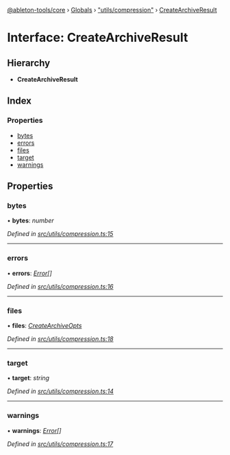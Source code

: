 [@ableton-tools/core](../README.md) › [Globals](../globals.md) › ["utils/compression"](../modules/_utils_compression_.md) › [CreateArchiveResult](_utils_compression_.createarchiveresult.md)

# Interface: CreateArchiveResult

## Hierarchy

* **CreateArchiveResult**

## Index

### Properties

* [bytes](_utils_compression_.createarchiveresult.md#bytes)
* [errors](_utils_compression_.createarchiveresult.md#errors)
* [files](_utils_compression_.createarchiveresult.md#files)
* [target](_utils_compression_.createarchiveresult.md#target)
* [warnings](_utils_compression_.createarchiveresult.md#warnings)

## Properties

###  bytes

• **bytes**: *number*

*Defined in [src/utils/compression.ts:15](https://github.com/janbiasi/ableton-tools/blob/d96cf3a/packages/core/src/utils/compression.ts#L15)*

___

###  errors

• **errors**: *[Error](../classes/_errors_error_.abletontoolserror.md#static-error)[]*

*Defined in [src/utils/compression.ts:16](https://github.com/janbiasi/ableton-tools/blob/d96cf3a/packages/core/src/utils/compression.ts#L16)*

___

###  files

• **files**: *[CreateArchiveOpts](_utils_compression_.createarchiveopts.md)*

*Defined in [src/utils/compression.ts:18](https://github.com/janbiasi/ableton-tools/blob/d96cf3a/packages/core/src/utils/compression.ts#L18)*

___

###  target

• **target**: *string*

*Defined in [src/utils/compression.ts:14](https://github.com/janbiasi/ableton-tools/blob/d96cf3a/packages/core/src/utils/compression.ts#L14)*

___

###  warnings

• **warnings**: *[Error](../classes/_errors_error_.abletontoolserror.md#static-error)[]*

*Defined in [src/utils/compression.ts:17](https://github.com/janbiasi/ableton-tools/blob/d96cf3a/packages/core/src/utils/compression.ts#L17)*
